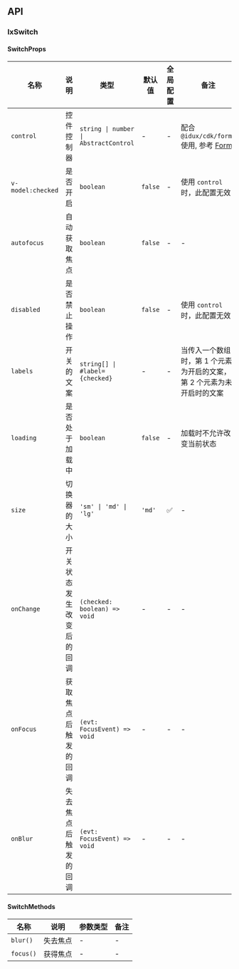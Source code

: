 ## API

### IxSwitch

#### SwitchProps

| 名称 | 说明 | 类型  | 默认值 | 全局配置 | 备注 |
| --- | --- | --- | --- | --- | --- |
| `control` | 控件控制器 | `string \| number \| AbstractControl` | - | - | 配合 `@idux/cdk/forms` 使用, 参考 [Form](/components/form/zh) |
| `v-model:checked` | 是否开启 | `boolean` | `false` | - | 使用 `control` 时，此配置无效 |
| `autofocus` | 自动获取焦点 | `boolean` | `false` | - | - |
| `disabled` | 是否禁止操作 | `boolean` | `false`| - | 使用 `control` 时，此配置无效 |
| `labels` | 开关的文案 | `string[] \| #label={checked}` | - | - | 当传入一个数组时，第 1 个元素为开启的文案，第 2 个元素为未开启时的文案 |
| `loading` | 是否处于加载中 | `boolean` | `false` | - | 加载时不允许改变当前状态 |
| `size` | 切换器的大小 | `'sm' \| 'md' \| 'lg'` | `'md'` | ✅ | - |
| `onChange` | 开关状态发生改变后的回调 | `(checked: boolean) => void`| - | - | - |
| `onFocus` | 获取焦点后触发的回调 | `(evt: FocusEvent) => void`| - | - | - |
| `onBlur` | 失去焦点后触发的回调 | `(evt: FocusEvent) => void`| - | - | - |

#### SwitchMethods

| 名称 | 说明 | 参数类型 | 备注 |
| --- | --- | --- | --- |
| `blur()` | 失去焦点 | - | - |
| `focus()` | 获得焦点 | - | - |
